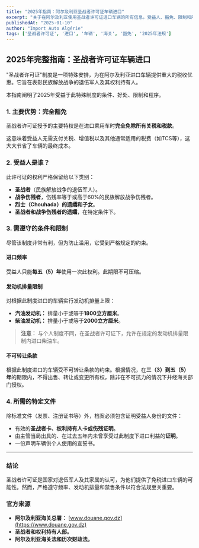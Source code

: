 ```yaml
---
title: "2025年指南：阿尔及利亚圣战者许可证车辆进口"
excerpt: "关于在阿尔及利亚使用圣战者许可证进口车辆的所有信息。受益人、豁免、限制和所需文件。"
publishedAt: "2025-01-10"
author: "Import Auto Algérie"
tags: ['圣战者许可证', '进口', '车辆', '海关', '豁免', '2025年法规']
---
```


## 2025年完整指南：圣战者许可证车辆进口

"圣战者许可证"制度是一项特殊安排，为在阿尔及利亚进口车辆提供重大的税收优惠。它旨在表彰民族解放战争的退伍军人及其权利持有人。

本指南阐明了2025年受益于此特殊制度的条件、好处、限制和程序。

### 1. 主要优势：完全豁免

圣战者许可证授予的主要特权是在进口乘用车时**完全免除所有关税和税款**。

这意味着受益人无需支付关税、增值税以及其他通常适用的税费（如TCS等），这大大节省了车辆的最终成本。

### 2. 受益人是谁？

此许可证的权利严格保留给以下类别：
-   **圣战者**（民族解放战争的退伍军人）。
-   **战争伤残者**，伤残率等于或高于60%的民族解放战争伤残者。
-   **烈士（Chouhada）的遗孀和子女**。
-   **圣战者和战争伤残者的遗孀**，在特定条件下。

### 3. 需遵守的条件和限制

尽管该制度非常有利，但为防止滥用，它受到严格规定的约束。

#### 进口频率
受益人只能**每五（5）年**使用一次此权利。此期限不可压缩。

#### 发动机排量限制
对根据此制度进口的车辆实行发动机排量上限：
-   **汽油发动机：** 排量小于或等于**1800立方厘米**。
-   **柴油发动机：** 排量小于或等于**2000立方厘米**。

> **注意：** 与个人制度不同，在圣战者许可证下，允许在规定的发动机排量限制内进口柴油车。

#### 不可转让条款
根据此制度进口的车辆受不可转让条款的约束。根据情况，在**三（3）到五（5）年**的期限内，不得出售、转让或变更所有权，除非在不可抗力的情况下并经海关部门授权。

### 4. 所需的特定文件

除标准文件（发票、注册证书等）外，档案必须包含证明受益人身份的文件：
-   有效的**圣战者卡、权利持有人卡或伤残证明**。
-   由主管当局出具的、在过去五年内未曾享受过此制度下进口利益的**证明**。
-   一份声明车辆供个人使用的宣誓书。

---

### 结论

圣战者许可证是国家对退伍军人及其家属的认可，为他们提供了免税进口车辆的可能性。然而，严格遵守频率、发动机排量和禁售条件以符合法规至关重要。

### 官方来源

-   **阿尔及利亚海关总署：** [www.douane.gov.dz](https://www.douane.gov.dz)
-   **圣战者和权利持有人部。**
-   **阿尔及利亚海关法和历次财政法。**
